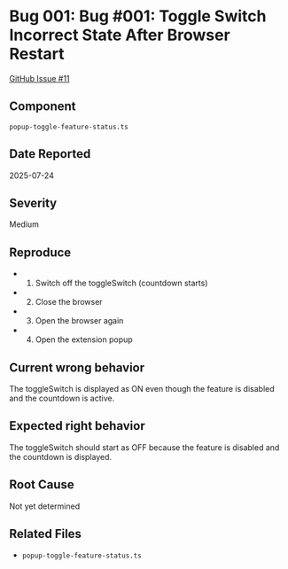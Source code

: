 # Bug 001: Bug #001: Toggle Switch Incorrect State After Browser Restart

[GitHub Issue #11](https://github.com/JorgeRojo/slack-bitbucket-merge-control-chrome-extension/issues/11)

## Component
`popup-toggle-feature-status.ts`

## Date Reported
2025-07-24

## Severity
Medium

## Reproduce
- 1. Switch off the toggleSwitch (countdown starts)
- 2. Close the browser
- 3. Open the browser again
- 4. Open the extension popup

## Current wrong behavior
The toggleSwitch is displayed as ON even though the feature is disabled and the countdown is active.

## Expected right behavior
The toggleSwitch should start as OFF because the feature is disabled and the countdown is displayed.

## Root Cause
Not yet determined

## Related Files
- `popup-toggle-feature-status.ts`


